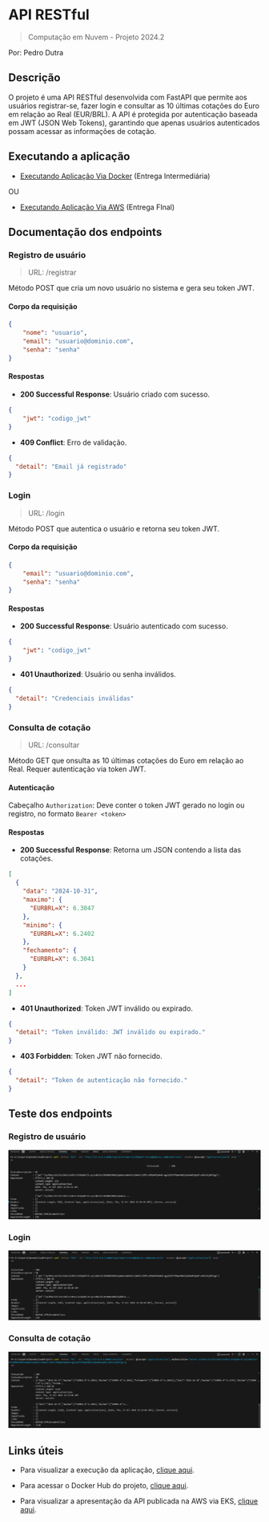 # API RESTful

>Computação em Nuvem - Projeto 2024.2

Por: Pedro Dutra

## Descrição

O projeto é uma API RESTful desenvolvida com FastAPI que permite aos usuários registrar-se, fazer login e consultar as 10 últimas cotações do Euro em relação ao Real (EUR/BRL). A API é protegida por autenticação baseada em JWT (JSON Web Tokens), garantindo que apenas usuários autenticados possam acessar as informações de cotação.

## Executando a aplicação

+ [Executando Aplicação Via Docker](docker/README.md) (Entrega Intermediária)

OU

+ [Executando Aplicação Via AWS](aws/README.md) (Entrega FInal)

## Documentação dos endpoints

### Registro de usuário

>URL: /registrar

Método POST que cria um novo usuário no sistema e gera seu token JWT.

#### Corpo da requisição

```json
{
    "nome": "usuario",
    "email": "usuario@dominio.com",
    "senha": "senha"
}
```

#### Respostas

+ **200 Successful Response**: Usuário criado com sucesso.

```json
{
    "jwt": "codigo_jwt"
}
```

+ **409 Conflict**: Erro de validação.

```json
{
  "detail": "Email já registrado"
}
```

### Login

>URL: /login

Método POST que autentica o usuário e retorna seu token JWT.

#### Corpo da requisição

```json
{
    "email": "usuario@dominio.com",
    "senha": "senha"
}
```

#### Respostas

+ **200 Successful Response**: Usuário autenticado com sucesso.

```json
{
    "jwt": "codigo_jwt"
}
```

+ **401 Unauthorized**: Usuário ou senha inválidos.

```json
{
  "detail": "Credenciais inválidas"
}
```

### Consulta de cotação

>URL: /consultar

Método GET que onsulta as 10 últimas cotações do Euro em relação ao Real. Requer autenticação via token JWT.

#### Autenticação

Cabeçalho `Authorization`: Deve conter o token JWT gerado no login ou registro, no formato `Bearer <token>`

#### Respostas

+ **200 Successful Response**: Retorna um JSON contendo a lista das cotações.

```json
[
  {
    "data": "2024-10-31",
    "maximo": {
      "EURBRL=X": 6.3047
    },
    "minimo": {
      "EURBRL=X": 6.2402
    },
    "fechamento": {
      "EURBRL=X": 6.3041
    }
  },
  ...
]
```

+ **401 Unauthorized**: Token JWT inválido ou expirado.

```json
{
  "detail": "Token inválido: JWT inválido ou expirado."
}
```

+ **403 Forbidden**: Token JWT não fornecido.

```json
{
  "detail": "Token de autenticação não fornecido."
}
```

## Teste dos endpoints

### Registro de usuário

![Teste de registro de usuario.](/img/teste_registro.png)

### Login

![Teste de login.](/img/teste_login.png)

### Consulta de cotação

![Teste de consulta.](/img/teste_consulta.png)

## Links úteis

+ Para visualizar a execução da aplicação, [clique aqui](https://alinsperedu-my.sharepoint.com/:v:/g/personal/pedroabd_al_insper_edu_br/EeyWk-Hl75VFsGyRTEO_4HwB6JKctSVZpy4c-g6Eh_gvkA).

+ Para acessar o Docker Hub do projeto, [clique aqui](https://hub.docker.com/repository/docker/pedroabd/apicloud/general).

+ Para visualizar a apresentação da API publicada na AWS via EKS, [clique aqui](https://alinsperedu-my.sharepoint.com/:v:/g/personal/pedroabd_al_insper_edu_br/Eab51V6KtG1Ek806k5SPa8kBPF10TUSl7mH2-pckPepvFQ).
